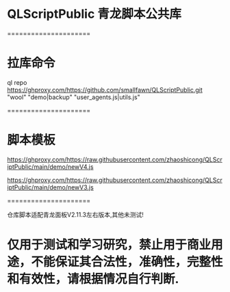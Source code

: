 # QLScriptPublic 青龙脚本公共库
=====================
# 拉库命令

ql repo https://ghproxy.com/https://github.com/smallfawn/QLScriptPublic.git "wool" "demo|backup" "user_agents.js|utils.js"

=====================

# 脚本模板
https://ghproxy.com/https://raw.githubusercontent.com/zhaoshicong/QLScriptPublic/main/demo/newV4.js

https://ghproxy.com/https://raw.githubusercontent.com/zhaoshicong/QLScriptPublic/main/demo/newV3.js

=====================

仓库脚本适配青龙面板V2.11.3左右版本,其他未测试!

# 仅用于测试和学习研究，禁止用于商业用途，不能保证其合法性，准确性，完整性和有效性，请根据情况自行判断.
